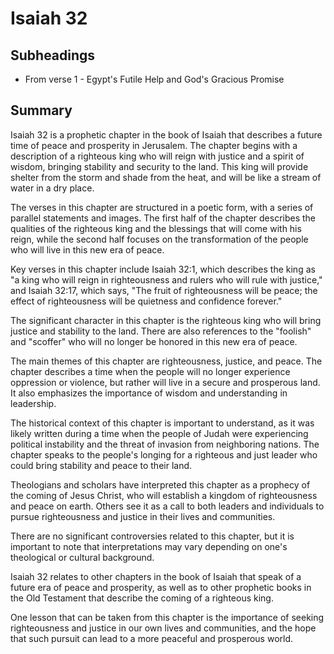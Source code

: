 # Isaiah 32

## Subheadings

* From verse 1 - Egypt's Futile Help and God's Gracious Promise

## Summary

Isaiah 32 is a prophetic chapter in the book of Isaiah that describes a future time of peace and prosperity in Jerusalem. The chapter begins with a description of a righteous king who will reign with justice and a spirit of wisdom, bringing stability and security to the land. This king will provide shelter from the storm and shade from the heat, and will be like a stream of water in a dry place.

The verses in this chapter are structured in a poetic form, with a series of parallel statements and images. The first half of the chapter describes the qualities of the righteous king and the blessings that will come with his reign, while the second half focuses on the transformation of the people who will live in this new era of peace.

Key verses in this chapter include Isaiah 32:1, which describes the king as "a king who will reign in righteousness and rulers who will rule with justice," and Isaiah 32:17, which says, "The fruit of righteousness will be peace; the effect of righteousness will be quietness and confidence forever."

The significant character in this chapter is the righteous king who will bring justice and stability to the land. There are also references to the "foolish" and "scoffer" who will no longer be honored in this new era of peace.

The main themes of this chapter are righteousness, justice, and peace. The chapter describes a time when the people will no longer experience oppression or violence, but rather will live in a secure and prosperous land. It also emphasizes the importance of wisdom and understanding in leadership.

The historical context of this chapter is important to understand, as it was likely written during a time when the people of Judah were experiencing political instability and the threat of invasion from neighboring nations. The chapter speaks to the people's longing for a righteous and just leader who could bring stability and peace to their land.

Theologians and scholars have interpreted this chapter as a prophecy of the coming of Jesus Christ, who will establish a kingdom of righteousness and peace on earth. Others see it as a call to both leaders and individuals to pursue righteousness and justice in their lives and communities.

There are no significant controversies related to this chapter, but it is important to note that interpretations may vary depending on one's theological or cultural background.

Isaiah 32 relates to other chapters in the book of Isaiah that speak of a future era of peace and prosperity, as well as to other prophetic books in the Old Testament that describe the coming of a righteous king.

One lesson that can be taken from this chapter is the importance of seeking righteousness and justice in our own lives and communities, and the hope that such pursuit can lead to a more peaceful and prosperous world.